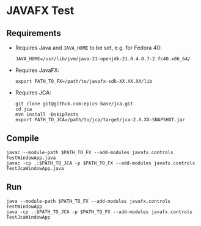 JAVAFX Test
===========

Requirements
------------
- Requires Java and `JAVA_HOME` to be set, e.g. for Fedora 40:
  ```
  JAVA_HOME=/usr/lib/jvm/java-21-openjdk-21.0.4.0.7-2.fc40.x86_64/
  ```
- Requires JavaFX:
  ```
  export PATH_TO_FX=/path/to/javafx-sdk-XX.XX.XX/lib
  ```
- Requires JCA:
  ```
  git clone git@github.com:epics-base/jca.git
  cd jca
  mvn install -DskipTests
  export PATH_TO_JCA=/path/to/jca/target/jca-2.X.XX-SNAPSHOT.jar
  ```

Compile
-------
```
javac --module-path $PATH_TO_FX --add-modules javafx.controls TestWindowApp.java
javac -cp .:$PATH_TO_JCA -p $PATH_TO_FX --add-modules javafx.controls TestJcaWindowApp.java
```
Run
---
```
java --module-path $PATH_TO_FX --add-modules javafx.controls TestWindowApp
java -cp .:$PATH_TO_JCA -p $PATH_TO_FX --add-modules javafx.controls TestJcaWindowApp
```
